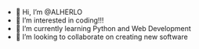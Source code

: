 - 👋 Hi, I’m @ALHERLO
- 👀 I’m interested in coding!!!
- 🌱 I’m currently learning Python and Web Development
- 💞️ I’m looking to collaborate on creating new software


<!---
ALHERLO/ALHERLO is a ✨ special ✨ repository because its `README.md` (this file) appears on your GitHub profile.
You can click the Preview link to take a look at your changes.
--->
